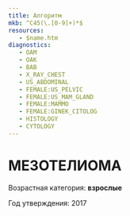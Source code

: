 ```yaml
---
title: Алгоритм
mkb: ^C45(\.[0-9]+)*$
resources:
   - $name.htm
diagnostics:
   - OAM
   - OAK
   - BAB
   - X_RAY_CHEST
   - US_ABDOMINAL
   - FEMALE:US_PELVIC
   - FEMALE:US_MAM_GLAND
   - FEMALE:MAMMO
   - FEMALE:GINEK_CITOLOG
   - HISTOLOGY
   - CYTOLOGY
---
```


# МЕЗОТЕЛИОМА
Возрастная категория: **взрослые**

Год утверждения: 2017